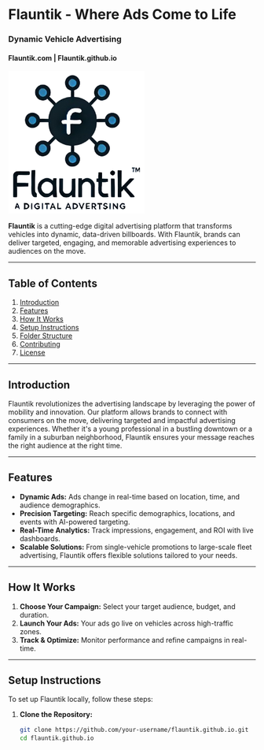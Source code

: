 # Flauntik - Where Ads Come to Life
### Dynamic Vehicle Advertising
#### Flauntik.com | Flauntik.github.io

![Flauntik Logo](flauntik_old/assets/logo.png)

**Flauntik** is a cutting-edge digital advertising platform that transforms vehicles into dynamic, data-driven billboards. With Flauntik, brands can deliver targeted, engaging, and memorable advertising experiences to audiences on the move.

---

## Table of Contents
1. [Introduction](#introduction)
2. [Features](#features)
3. [How It Works](#how-it-works)
4. [Setup Instructions](#setup-instructions)
5. [Folder Structure](#folder-structure)
6. [Contributing](#contributing)
7. [License](#license)

---

## Introduction
Flauntik revolutionizes the advertising landscape by leveraging the power of mobility and innovation. Our platform allows brands to connect with consumers on the move, delivering targeted and impactful advertising experiences. Whether it's a young professional in a bustling downtown or a family in a suburban neighborhood, Flauntik ensures your message reaches the right audience at the right time.

---

## Features
- **Dynamic Ads:** Ads change in real-time based on location, time, and audience demographics.
- **Precision Targeting:** Reach specific demographics, locations, and events with AI-powered targeting.
- **Real-Time Analytics:** Track impressions, engagement, and ROI with live dashboards.
- **Scalable Solutions:** From single-vehicle promotions to large-scale fleet advertising, Flauntik offers flexible solutions tailored to your needs.

---

## How It Works
1. **Choose Your Campaign:** Select your target audience, budget, and duration.
2. **Launch Your Ads:** Your ads go live on vehicles across high-traffic zones.
3. **Track & Optimize:** Monitor performance and refine campaigns in real-time.

---

## Setup Instructions
To set up Flauntik locally, follow these steps:

1. **Clone the Repository:**
   ```bash
   git clone https://github.com/your-username/flauntik.github.io.git
   cd flauntik.github.io
